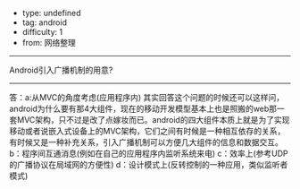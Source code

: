 - type: undefined
- tag: android
- difficulty:  1
- from: 网络整理

--------

Android引入广播机制的用意?

---------

答：a:从MVC的角度考虑(应用程序内)
其实回答这个问题的时候还可以这样问，android为什么要有那4大组件，现在的移动开发模型基本上也是照搬的web那一套MVC架构，只不过是改了点嫁妆而已。android的四大组件本质上就是为了实现移动或者说嵌入式设备上的MVC架构，它们之间有时候是一种相互依存的关系，有时候又是一种补充关系，引入广播机制可以方便几大组件的信息和数据交互。
b：程序间互通消息(例如在自己的应用程序内监听系统来电)
c：效率上(参考UDP的广播协议在局域网的方便性)
d：设计模式上(反转控制的一种应用，类似监听者模式)

